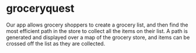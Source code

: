 # groceryquest
Our app allows grocery shoppers to create a grocery list,  and then find the most efficient path in the store to  collect all the items on their list. A path is generated and  displayed over a map of the grocery store, and items can be  crossed off the list as they are collected.
